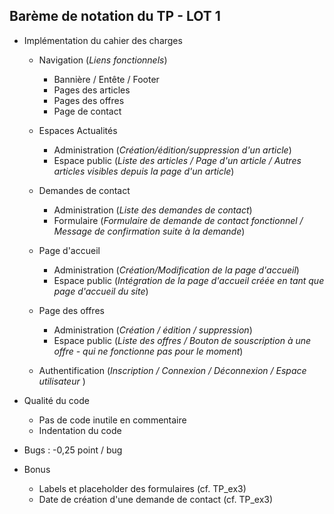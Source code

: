 ## Barème de notation du TP - LOT 1  

* Implémentation du cahier des charges
    * Navigation (_Liens fonctionnels_) 
        +   Bannière / Entête / Footer
        +   Pages des articles
        +   Pages des offres
        +   Page de contact
    * Espaces Actualités
        - Administration (_Création/édition/suppression d'un article_)
        - Espace public (_Liste des articles / Page d'un article / Autres articles visibles depuis la page d'un article_)
    * Demandes de contact
        - Administration (_Liste des demandes de contact_)
        - Formulaire (_Formulaire de demande de contact fonctionnel / Message de confirmation suite à la demande_)
    * Page d'accueil
    
        - Administration (_Création/Modification de la page d'accueil_)
        - Espace public (_Intégration de la page d'accueil créée en tant que page d'accueil du site_)
    * Page des offres 
        - Administration (_Création / édition / suppression_)
        - Espace public (_Liste des offres / Bouton de souscription à une offre - qui ne fonctionne pas pour le moment_)
    * Authentification (_Inscription / Connexion / Déconnexion / Espace utilisateur_ )

* Qualité du code
    - Pas de code inutile en commentaire
    - Indentation du code
* Bugs : -0,25 point / bug
* Bonus
    - Labels et placeholder des formulaires (cf. TP_ex3)
    - Date de création d'une demande de contact (cf. TP_ex3)